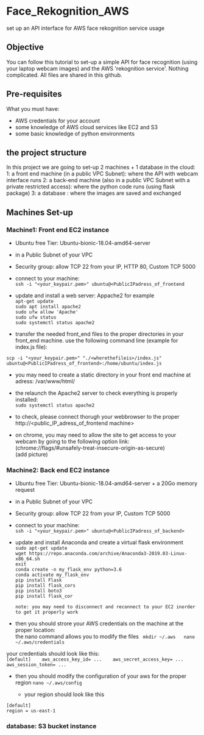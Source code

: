 # Face_Rekognition_AWS
set up an API interface for AWS face rekognition service usage

## Objective
You can follow this tutorial to set-up a simple API for face recognition (using your laptop webcam images) and the AWS 'rekognition service'. 
Nothing complicated. All files are shared in this github.

## Pre-requisites
What you must have:
- AWS credentials for your account
- some knowledge of AWS cloud services like EC2 and S3
- some basic knowledge of python environments

## the project structure
In this project we are going to set-up 2 machines + 1 database in the cloud:
1: a front end machine (in a public VPC Subnet): where the API with webcam interface runs
2: a back-end machine (also in a public VPC Subnet with a private restricted access): where the python code runs (using flask package)
3: a database : where the images are saved and exchanged

## Machines Set-up
### Machine1: Front end EC2 instance
- Ubuntu free Tier: Ubuntu-bionic-18.04-amd64-server
- in a Public Subnet of your VPC
- Security group: allow TCP 22 from your IP, HTTP 80, Custom TCP 5000
- connect to your machine:  
`ssh -i "<your_keypair.pem>" ubuntu@<PublicIPadress_of_frontend`

- update and install a web server: Appache2 for example  
`apt-get update`  
`sudo apt install apache2`  
`sudo ufw allow 'Apache'`  
`sudo ufw status`  
`sudo systemctl status apache2`  

- transfer the needed front_end files to the proper directories in your front_end machine.
use the following command line (example for index.js file):  

`scp -i "<your_keypair.pem>" "./<wherethefileis>/index.js" ubuntu@<PublicIPadress_of_frontend>:/home/ubuntu/index.js`

- you may need to create a static directory in your front end machine at adress: /var/www/html/  

- the relaunch the Apache2 server to check everything is properly installed:  
`sudo systemctl status apache2`

- to check, please connect thorugh your webbrowser to the proper http://<public_IP_adress_of_frontend machine>


- on chrome, you may need to allow the site to get access to your webcam by going to the following option link:  
(chrome://flags/#unsafely-treat-insecure-origin-as-secure)  
(add picture)  


### Machine2: Back end EC2 instance
- Ubuntu free Tier: Ubuntu-bionic-18.04-amd64-server + a 20Go memory request
- in a Public Subnet of your VPC
- Security group: allow TCP 22 from your IP, Custom TCP 5000
- connect to your machine:  
`ssh -i "<your_keypair.pem>" ubuntu@<PublicIPadress_of_backend>`  

- update and install Anaconda and create a virtual flask environment  
`sudo apt-get update`  
`wget https://repo.anaconda.com/archive/Anaconda3-2019.03-Linux-x86_64.sh`  
`exit`   
`conda create -n my_flask_env python=3.6`   
`conda activate my_flask_env`   
`pip install Flask`   
`pip install flask_cors`   
`pip install boto3`   
`pip install flask_cor`   

      note: you may need to disconnect and reconnect to your EC2 inorder to get it properly work

- then you should strore your AWS credentials on the machine at the proper location:  
the nano command allows you to modify the files
` mkdir ~/.aws  
  nano ~/.aws/credentials`  

your credentials should look like this:  
        ```
        [default]   
        aws_access_key_id= ...   
        aws_secret_access_key= ...   
        aws_session_token= ...   
        ```

- then you should modify the configuration of your aws for the proper region
`nano ~/.aws/config`  

  - your region should look like this
```
[default]    
region = us-east-1   
```           

### database: S3 bucket instance
